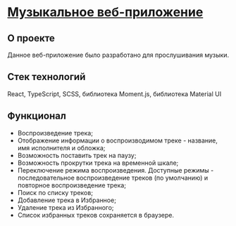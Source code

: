 # [Музыкальное веб-приложение](https://react-music-app-chi.vercel.app/)
## О проекте
Данное веб-приложение было разработано для прослушивания музыки.
## Стек технологий
React, TypeScript, SCSS, библиотека Moment.js, библиотека Material UI
## Функционал
* Воспроизведение трека;
* Отображение информации о воспроизводимом треке - название, имя исполнителя и обложка;
* Возможность поставить трек на паузу;
* Возможность прокрутки трека на временной шкале;
* Переключение режима воспроизведения. Доступные режимы - последовательное воспроизведение треков (по умолчанию) и повторное воспроизведение трека;
* Поиск по списку треков;
* Добавление трека в Избранное;
* Удаление трека из Избранного;
* Список избранных треков сохраняется в браузере.
